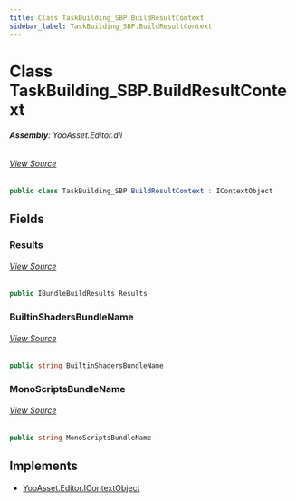```yaml
---
title: Class TaskBuilding_SBP.BuildResultContext
sidebar_label: TaskBuilding_SBP.BuildResultContext
---
```

# Class TaskBuilding_SBP.BuildResultContext


###### **Assembly**: YooAsset.Editor.dll
###### [View Source](https://github.com/tuyoogame/YooAsset-Samples.git/blob/main/Assets/YooAsset/Editor/AssetBundleBuilder/BuildPipeline/ScriptableBuildPipeline/BuildTasks/TaskBuilding_SBP.cs#L13)
```csharp title="Declaration"
public class TaskBuilding_SBP.BuildResultContext : IContextObject
```
## Fields
### Results

###### [View Source](https://github.com/tuyoogame/YooAsset-Samples.git/blob/main/Assets/YooAsset/Editor/AssetBundleBuilder/BuildPipeline/ScriptableBuildPipeline/BuildTasks/TaskBuilding_SBP.cs#L15)
```csharp title="Declaration"
public IBundleBuildResults Results
```
### BuiltinShadersBundleName

###### [View Source](https://github.com/tuyoogame/YooAsset-Samples.git/blob/main/Assets/YooAsset/Editor/AssetBundleBuilder/BuildPipeline/ScriptableBuildPipeline/BuildTasks/TaskBuilding_SBP.cs#L16)
```csharp title="Declaration"
public string BuiltinShadersBundleName
```
### MonoScriptsBundleName

###### [View Source](https://github.com/tuyoogame/YooAsset-Samples.git/blob/main/Assets/YooAsset/Editor/AssetBundleBuilder/BuildPipeline/ScriptableBuildPipeline/BuildTasks/TaskBuilding_SBP.cs#L17)
```csharp title="Declaration"
public string MonoScriptsBundleName
```

## Implements

* [YooAsset.Editor.IContextObject](../YooAsset.Editor/IContextObject.md)

